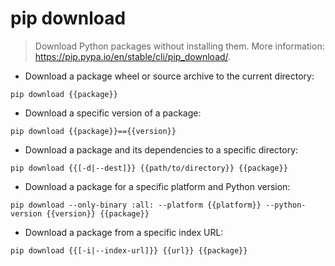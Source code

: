 # pip download

> Download Python packages without installing them.
> More information: <https://pip.pypa.io/en/stable/cli/pip_download/>.

- Download a package wheel or source archive to the current directory:

`pip download {{package}}`

- Download a specific version of a package:

`pip download {{package}}=={{version}}`

- Download a package and its dependencies to a specific directory:

`pip download {{[-d|--dest]}} {{path/to/directory}} {{package}}`

- Download a package for a specific platform and Python version:

`pip download --only-binary :all: --platform {{platform}} --python-version {{version}} {{package}}`

- Download a package from a specific index URL:

`pip download {{[-i|--index-url]}} {{url}} {{package}}`
